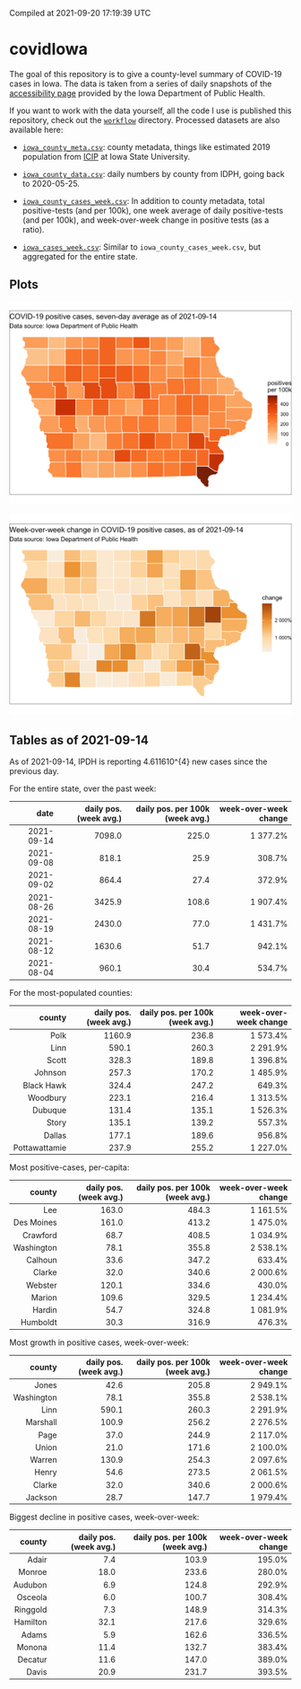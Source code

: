 Compiled at 2021-09-20 17:19:39 UTC

<!-- README.md is generated from README.Rmd. Please edit that file -->

# covidIowa

<!-- badges: start -->

<!-- badges: end -->

The goal of this repository is to give a county-level summary of
COVID-19 cases in Iowa. The data is taken from a series of daily
snapshots of the [accessibility
page](https://coronavirus.iowa.gov/pages/access) provided by the Iowa
Department of Public Health.

If you want to work with the data yourself, all the code I use is
published this repository, check out the [`workflow`](workflow)
directory. Processed datasets are also available here:

  - [`iowa_county_meta.csv`](https://raw.githubusercontent.com/ijlyttle/covidIowa/master/workflow/data/99-publish/iowa_county_meta.csv):
    county metadata, things like estimated 2019 population from
    [ICIP](https://www.icip.iastate.edu/tables/population/counties-estimates)
    at Iowa State University.

  - [`iowa_county_data.csv`](https://raw.githubusercontent.com/ijlyttle/covidIowa/master/workflow/data/99-publish/iowa_county_data.csv):
    daily numbers by county from IDPH, going back to 2020-05-25.

  - [`iowa_county_cases_week.csv`](https://raw.githubusercontent.com/ijlyttle/covidIowa/master/workflow/data/99-publish/iowa_county_data.csv):
    In addition to county metadata, total positive-tests (and per 100k),
    one week average of daily positive-tests (and per 100k), and
    week-over-week change in positive tests (as a ratio).

  - [`iowa_cases_week.csv`](https://raw.githubusercontent.com/ijlyttle/covidIowa/master/workflow/data/99-publish/iowa_cases_week.csv):
    Similar to `iowa_county_cases_week.csv`, but aggregated for the
    entire state.

## Plots

![](workflow/data/99-publish/iowa_cases.png)

![](workflow/data/99-publish/iowa_change.png)

## Tables as of 2021-09-14

As of 2021-09-14, IPDH is reporting 4.611610^{4} new cases since the
previous day.

For the entire state, over the past week:

|       date | daily pos. (week avg.) | daily pos. per 100k (week avg.) | week-over-week change |
| ---------: | ---------------------: | ------------------------------: | --------------------: |
| 2021-09-14 |                 7098.0 |                           225.0 |              1 377.2% |
| 2021-09-08 |                  818.1 |                            25.9 |                308.7% |
| 2021-09-02 |                  864.4 |                            27.4 |                372.9% |
| 2021-08-26 |                 3425.9 |                           108.6 |              1 907.4% |
| 2021-08-19 |                 2430.0 |                            77.0 |              1 431.7% |
| 2021-08-12 |                 1630.6 |                            51.7 |                942.1% |
| 2021-08-04 |                  960.1 |                            30.4 |                534.7% |

For the most-populated counties:

|        county | daily pos. (week avg.) | daily pos. per 100k (week avg.) | week-over-week change |
| ------------: | ---------------------: | ------------------------------: | --------------------: |
|          Polk |                 1160.9 |                           236.8 |              1 573.4% |
|          Linn |                  590.1 |                           260.3 |              2 291.9% |
|         Scott |                  328.3 |                           189.8 |              1 396.8% |
|       Johnson |                  257.3 |                           170.2 |              1 485.9% |
|    Black Hawk |                  324.4 |                           247.2 |                649.3% |
|      Woodbury |                  223.1 |                           216.4 |              1 313.5% |
|       Dubuque |                  131.4 |                           135.1 |              1 526.3% |
|         Story |                  135.1 |                           139.2 |                557.3% |
|        Dallas |                  177.1 |                           189.6 |                956.8% |
| Pottawattamie |                  237.9 |                           255.2 |              1 227.0% |

Most positive-cases, per-capita:

|     county | daily pos. (week avg.) | daily pos. per 100k (week avg.) | week-over-week change |
| ---------: | ---------------------: | ------------------------------: | --------------------: |
|        Lee |                  163.0 |                           484.3 |              1 161.5% |
| Des Moines |                  161.0 |                           413.2 |              1 475.0% |
|   Crawford |                   68.7 |                           408.5 |              1 034.9% |
| Washington |                   78.1 |                           355.8 |              2 538.1% |
|    Calhoun |                   33.6 |                           347.2 |                633.4% |
|     Clarke |                   32.0 |                           340.6 |              2 000.6% |
|    Webster |                  120.1 |                           334.6 |                430.0% |
|     Marion |                  109.6 |                           329.5 |              1 234.4% |
|     Hardin |                   54.7 |                           324.8 |              1 081.9% |
|   Humboldt |                   30.3 |                           316.9 |                476.3% |

Most growth in positive cases, week-over-week:

|     county | daily pos. (week avg.) | daily pos. per 100k (week avg.) | week-over-week change |
| ---------: | ---------------------: | ------------------------------: | --------------------: |
|      Jones |                   42.6 |                           205.8 |              2 949.1% |
| Washington |                   78.1 |                           355.8 |              2 538.1% |
|       Linn |                  590.1 |                           260.3 |              2 291.9% |
|   Marshall |                  100.9 |                           256.2 |              2 276.5% |
|       Page |                   37.0 |                           244.9 |              2 117.0% |
|      Union |                   21.0 |                           171.6 |              2 100.0% |
|     Warren |                  130.9 |                           254.3 |              2 097.6% |
|      Henry |                   54.6 |                           273.5 |              2 061.5% |
|     Clarke |                   32.0 |                           340.6 |              2 000.6% |
|    Jackson |                   28.7 |                           147.7 |              1 979.4% |

Biggest decline in positive cases, week-over-week:

|   county | daily pos. (week avg.) | daily pos. per 100k (week avg.) | week-over-week change |
| -------: | ---------------------: | ------------------------------: | --------------------: |
|    Adair |                    7.4 |                           103.9 |                195.0% |
|   Monroe |                   18.0 |                           233.6 |                280.0% |
|  Audubon |                    6.9 |                           124.8 |                292.9% |
|  Osceola |                    6.0 |                           100.7 |                308.4% |
| Ringgold |                    7.3 |                           148.9 |                314.3% |
| Hamilton |                   32.1 |                           217.6 |                329.6% |
|    Adams |                    5.9 |                           162.6 |                336.5% |
|   Monona |                   11.4 |                           132.7 |                383.4% |
|  Decatur |                   11.6 |                           147.0 |                389.0% |
|    Davis |                   20.9 |                           231.7 |                393.5% |
